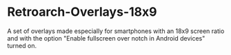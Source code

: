# Retroarch-Overlays-18x9
A set of overlays made especially for smartphones with an 18x9 screen ratio and with the option "Enable fullscreen over notch in Android devices" turned on.
